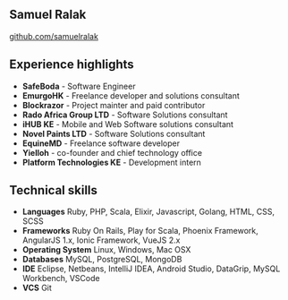 ## Samuel Ralak

[github.com/samuelralak](https://github.com/samuelralak)

## Experience highlights

- **SafeBoda** - Software Engineer
- **EmurgoHK** - Freelance developer and solutions consultant
- **Blockrazor** - Project mainter and paid contributor
- **Rado Africa Group LTD** - Software Solutions consultant
- **iHUB KE** - Mobile and Web Software solutions consultant
- **Novel Paints LTD** - Software Solutions consultant
- **EquineMD** - Freelance software developer
- **Yielloh** - co-founder and chief technology office
- **Platform Technologies KE** - Development intern

## Technical skills

- **Languages**        Ruby, PHP, Scala, Elixir, Javascript, Golang, HTML, CSS, SCSS
- **Frameworks**       Ruby On Rails, Play for Scala, Phoenix Framework, AngularJS 1.x, Ionic Framework, VueJS 2.x 
- **Operating System** Linux, Windows, Mac OSX 
- **Databases**        MySQL, PostgreSQL, MongoDB
- **IDE**              Eclipse, Netbeans, IntelliJ IDEA, Android Studio, DataGrip, MySQL Workbench, VSCode
- **VCS**              Git


